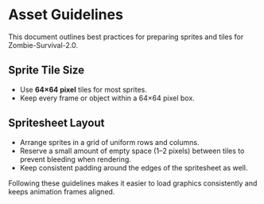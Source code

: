 # Asset Guidelines

This document outlines best practices for preparing sprites and tiles for Zombie-Survival-2.0.

## Sprite Tile Size

- Use **64×64 pixel** tiles for most sprites.
- Keep every frame or object within a 64×64 pixel box.

## Spritesheet Layout

- Arrange sprites in a grid of uniform rows and columns.
- Reserve a small amount of empty space (1–2 pixels) between tiles to prevent bleeding when rendering.
- Keep consistent padding around the edges of the spritesheet as well.

Following these guidelines makes it easier to load graphics consistently and keeps animation frames aligned.
